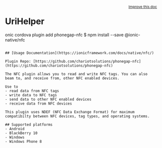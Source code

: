 <a style="float:right;font-size:12px;" href="http://github.com/ionic-team/ionic-native/edit/master/src/@ionic-native/plugins/nfc/index.ts#L368">
  Improve this doc
</a>

# UriHelper

onic cordova plugin add phonegap-nfc
$ npm install --save @ionic-native/nfc
```

## [Usage Documentation](https://ionicframework.com/docs/native/nfc/)

Plugin Repo: [https://github.com/chariotsolutions/phonegap-nfc](https://github.com/chariotsolutions/phonegap-nfc)

The NFC plugin allows you to read and write NFC tags. You can also beam to, and receive from, other NFC enabled devices.

Use to
- read data from NFC tags
- write data to NFC tags
- send data to other NFC enabled devices
- receive data from NFC devices

This plugin uses NDEF (NFC Data Exchange Format) for maximum compatibilty between NFC devices, tag types, and operating systems.

## Supported platforms
- Android
- BlackBerry 10
- Windows
- Windows Phone 8



